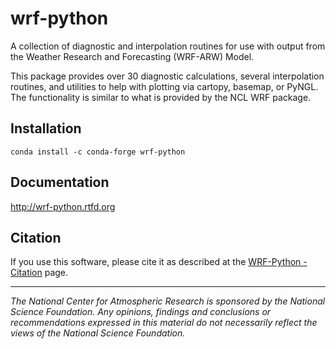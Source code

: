 wrf-python
==============

A collection of diagnostic and interpolation routines for use with output from the Weather Research and Forecasting (WRF-ARW) Model.

This package provides over 30 diagnostic calculations, several interpolation routines, and utilities to help with plotting via cartopy, basemap, or PyNGL. The functionality is similar to what is provided by the NCL WRF package.


Installation
----------------------------

    conda install -c conda-forge wrf-python

Documentation
----------------------------------

http://wrf-python.rtfd.org


Citation
------------------

If you use this software, please cite it as described at the [WRF-Python - Citation](
https://wrf-python.readthedocs.io/en/latest/citation.html) page.


--------------------

*The National Center for Atmospheric Research is sponsored by the National
Science Foundation. Any opinions, findings and conclusions or recommendations
expressed in this material do not necessarily reflect the views of the
National Science Foundation.*


